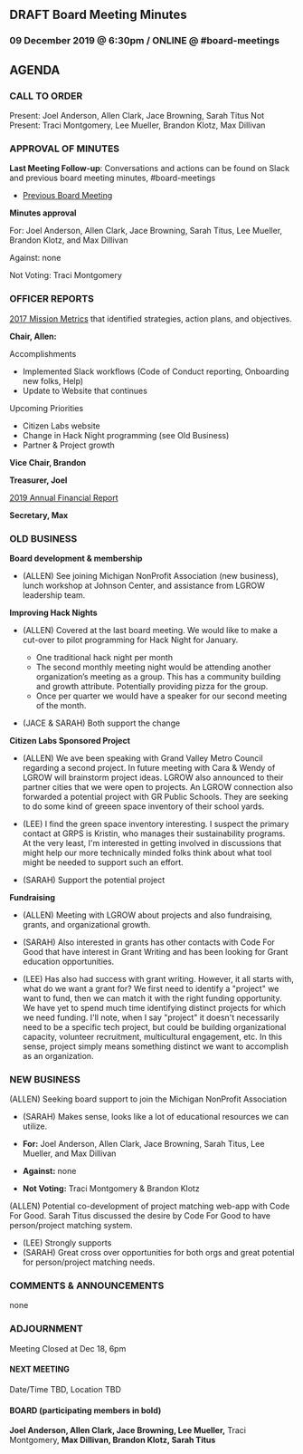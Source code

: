 ## DRAFT Board Meeting Minutes
### 09 December 2019 @ 6:30pm / ONLINE @ #board-meetings

## AGENDA

### CALL TO ORDER
Present: Joel Anderson, Allen Clark, Jace Browning, Sarah Titus
Not Present: Traci Montgomery, Lee Mueller, Brandon Klotz, Max Dillivan



### APPROVAL OF MINUTES
**Last Meeting Follow-up**: Conversations and actions can be found on Slack and previous board meeting minutes, #board-meetings
 - [Previous Board Meeting](https://github.com/citizenlabsgr/community/blob/master/governance/bd_minutes/2019-08-22minutes.md)

**Minutes approval**

For: Joel Anderson, Allen Clark, Jace Browning, Sarah Titus, Lee Mueller, Brandon Klotz, and Max Dillivan

Against: none

Not Voting: Traci Montgomery

### OFFICER REPORTS
[2017 Mission Metrics](https://docs.google.com/spreadsheets/d/1Tzme6WZeo0oJ-iRoUB4Pr8DhoMGiBHZNyeV0Pr0l98I/edit#gid=1234716011) that identified strategies, action plans, and objectives.

**Chair, Allen:**

Accomplishments
- Implemented Slack workflows (Code of Conduct reporting, Onboarding new folks, Help)
- Update to Website that continues

Upcoming Priorities
- Citizen Labs website
- Change in Hack Night programming (see Old Business)
- Partner & Project growth

**Vice Chair, Brandon**

**Treasurer, Joel**

[2019 Annual Financial Report](https://drive.google.com/a/citizenlabs.org/file/d/1G3mEIS5pY2nLOivXUhyjv8KlHYVli_pk/view?usp=sharing)

**Secretary, Max**


### OLD BUSINESS

**Board development & membership**

- (ALLEN) See joining Michigan NonProfit Association (new business), lunch workshop at Johnson Center, and assistance from LGROW leadership team.

**Improving Hack Nights**

- (ALLEN) Covered at the last board meeting. We would like to make a cut-over to pilot programming for Hack Night for January.
  - One traditional hack night per month
  - The second monthly meeting night would be attending another organization’s meeting as a group. This has a community building and growth attribute. Potentially providing pizza for the group.
  - Once per quarter we would have a speaker for our second meeting of the month.

- (JACE & SARAH) Both support the change

**Citizen Labs Sponsored Project**

- (ALLEN) We ave been speaking with Grand Valley Metro Council regarding a second project. In future meeting with Cara & Wendy of LGROW will brainstorm project ideas. LGROW also announced to their partner cities that we were open to projects. An LGROW connection also forwarded a potential project with GR Public Schools. They are seeking to do some kind of greeen space inventory of their school yards.

- (LEE) I find the green space inventory interesting. I suspect the primary contact at GRPS is Kristin, who manages their sustainability programs. At the very least, I'm interested in getting involved in discussions that might help our more technically minded folks think about what tool might be needed to support such an effort.

- (SARAH) Support the potential project

**Fundraising**

- (ALLEN) Meeting with LGROW about projects and also fundraising, grants, and organizational growth.

- (SARAH) Also interested in grants has other contacts with Code For Good that have interest in Grant Writing and has been looking for Grant education opportunities.

- (LEE) Has also had success with grant writing. However, it all starts with, what do we want a grant for? We first need to identify a "project" we want to fund, then we can match it with the right funding opportunity. We have yet to spend much time identifying distinct projects for which we need funding. I'll note, when I say "project" it doesn't necessarily need to be a specific tech project, but could be building organizational capacity, volunteer recruitment, multicultural engagement, etc. In this sense, project simply means something distinct we want to accomplish as an organization.

### NEW BUSINESS

(ALLEN) Seeking board support to join the Michigan NonProfit Association

 - (SARAH) Makes sense, looks like a lot of educational resources we can utilize.

 - **For:** Joel Anderson, Allen Clark, Jace Browning, Sarah Titus, Lee Mueller, and Max Dillivan
 - **Against:** none
 - **Not Voting:** Traci Montgomery & Brandon Klotz


 (ALLEN) Potential co-development of project matching web-app with Code For Good. Sarah Titus discussed the desire by Code For Good to have person/project matching system.
 - (LEE) Strongly supports
 - (SARAH) Great cross over opportunities for both orgs and great potential for person/project matching needs.

### COMMENTS & ANNOUNCEMENTS

none

### ADJOURNMENT

Meeting Closed at Dec 18, 6pm

#### NEXT MEETING

Date/Time TBD, Location TBD

#### BOARD (participating members in bold)

**Joel Anderson, Allen Clark, Jace Browning, Lee Mueller,** Traci Montgomery, **Max Dillivan, Brandon Klotz, Sarah Titus**
